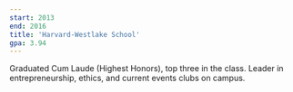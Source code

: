 ```yaml
---
start: 2013
end: 2016
title: 'Harvard-Westlake School'
gpa: 3.94
---
```


Graduated Cum Laude (Highest Honors), top three in the class. Leader in entrepreneurship, ethics, and current events clubs on campus.
